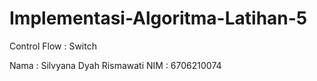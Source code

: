 # Implementasi-Algoritma-Latihan-5
Control Flow : Switch

Nama : Silvyana Dyah Rismawati
NIM : 6706210074
